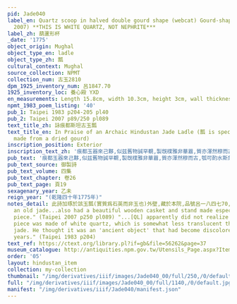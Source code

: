 ```yaml
---
pid: Jade040
label_en: Quartz scoop in halved double gourd shape (webcat) Gourd-shaped cup (Taipei
  2007) **THIS IS WHITE QUARTZ, NOT NEPHRITE***
label_zh: 葫蘆形杯
_date: '1775'
object_origin: Mughal
object_type_en: ladle
object_type_zh: 瓢
cultural_context: Mughal
source_collection: NPMT
collection_num: 古玉2810
dpm_1925_inventory_num: 呂1847.70
1925_inventory_loc: 養心殿 YXD
en_measurements: Length 15.8cm, width 10.3cm, height 3cm, wall thickness 0.23cm
npmt_1983_poem_listing: '40'
pub_1: Taipei 1983 p204-205 pl40
pub_2: Taipei 2007 p89/250 pl089
text_title_zh: 詠痕都斯坦古玉瓢
text_title_en: In Praise of an Archaic Hindustan Jade Ladle (瓢 is specifically a ladle
  made from a dried gourd)
inscription_position: Exterior
inscription_text_zh: '痕都玉器來己夥,似兹舊物誠罕覩,製旣樸雅非華囂,質亦渾然穆而古,瓠可酌水斯象之,細腰大腹如剖腑,皮畧爲瓣疑就模柄孔穿繩便攜取,瓢飲由來古所稱,而彼那知顏與許,喀嗎琢爲眉哩用,戰獵佩之隨步武,賁來中國兩無藉,數典難尋周玉府,宣和刻印非所云建初脱粟儉堪祖,文房真稱件清吟,偶用輒因懷杜甫。 '
pub_text: '痕都玉器來己夥,似兹舊物誠罕覩,製旣樸雅非華囂,質亦渾然穆而古,瓠可酌水斯象之,細腰大腹如剖腑,皮畧爲瓣疑就模(瓠無瓣,此器外皮有瓣,上林以模夾葫蘆成器者乃有之,或外國葫蘆本有瓣,則不可知矣)柄孔穿繩便攜取,瓢飲由來古所稱,而彼那知顏與許,喀嗎(匠名)琢爲眉哩(汗名)用,戰獵佩之隨步武,賁來中國兩無藉,數典難尋周玉府,宣和刻印非所云(洞天清錄,宣和有玉瓢御寶)建初脱粟儉堪祖(漢章帝紀有恨不能瓢飲脱粟耳之語),文房真稱(去聲)件清吟,偶用輒因懷杜甫(杜甫詩,瓢飲惟三徑)。 '
pub_text_source: 御製詩
pub_text_volume: 四集
pub_text_chapter: 卷26
pub_text_page: 頁19
sexagenary_year: 乙未
reign_year: "(乾隆四十年1775年)"
notes_detail: 此詩加琢於該玉瓢(實質爲石英而非玉也)外壁,藏於本院,品號呂一八四七70,圖版肆零,插圖42。 "QL recognized it as
  an old jade...also had a beautiful wooden casket and stand made especially for this
  piece." (Taipei 2007 p250 pl089) "...[QL] apparently did not realize [that] this
  piece was made of white quartz, which is somewhat less translucent than amphibole
  jade. He thought it was an 'ancient object' that had become discolored over the
  years." (Taipei 1983 p204)
text_ref: https://ctext.org/library.pl?if=gb&file=56262&page=37
museum_catalogue: http://antiquities.npm.gov.tw/Utensils_Page.aspx?ItemId=53231
order: '05'
layout: hindustan_item
collection: my-collection
thumbnail: "/img/derivatives/iiif/images/Jade040_00/full/250,/0/default.jpg"
full: "/img/derivatives/iiif/images/Jade040_00/full/1140,/0/default.jpg"
manifest: "/img/derivatives/iiif/Jade040/manifest.json"
---
```

